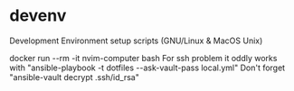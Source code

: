 # devenv
Development Environment setup scripts (GNU/Linux &amp; MacOS Unix) 

docker run --rm -it nvim-computer bash
For ssh problem it oddly works with "ansible-playbook -t dotfiles --ask-vault-pass local.yml"
Don't forget "ansible-vault decrypt .ssh/id_rsa"
